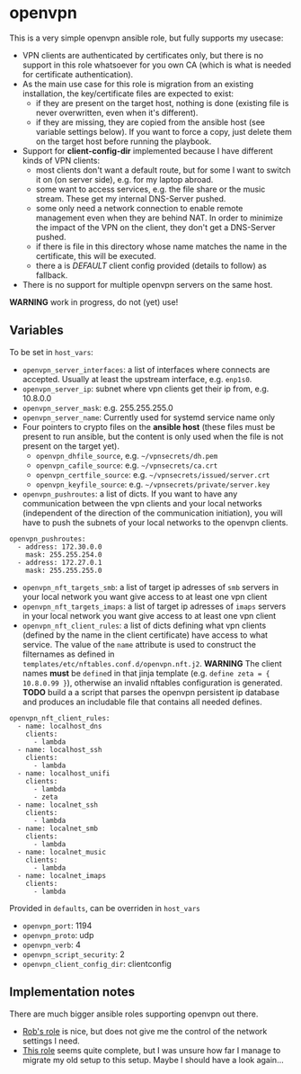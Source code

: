 # openvpn

This is a very simple openvpn ansible role, but fully supports my usecase:

* VPN clients are authenticated by certificates only, but there is no support in this role whatsoever for you own CA (which is what is needed for certificate authentication).
* As the main use case for this role is migration from an existing installation, the key/certificate files are expected to exist:
    * if they are present on the target host, nothing is done (existing file is never overwritten, even when it's different).
    * if they are missing, they are copied from the ansible host (see variable settings below). If you want to force a copy, just delete them on the target host before running the playbook.
* Support for **client-config-dir** implemented because I have different kinds of VPN clients:
    * most clients don't want a default route, but for some I want to switch it on (on server side), e.g. for my laptop abroad.
    * some want to access services, e.g. the file share or the music stream. These get my internal DNS-Server pushed.
    * some only need a network connection to enable remote management even when they are behind NAT. In order to minimize the impact of the VPN on the client, they don't get a DNS-Server pushed.
    * if there is file in this directory whose name matches the name in the certificate, this will be executed.
    * there a is *DEFAULT* client config provided (details to follow) as fallback.
* There is no support for multiple openvpn servers on the same host.

**WARNING** work in progress, do not (yet) use!

## Variables

To be set in `host_vars`:

* `openvpn_server_interfaces`: a list of interfaces where connects are accepted. Usually at least the upstream interface, e.g. `enp1s0`.
* `openvpn_server_ip`: subnet where vpn clients get their ip from, e.g. 10.8.0.0
* `openvpn_server_mask`: e.g. 255.255.255.0
* `openvpn_server_name`: Currently used for systemd service name only
* Four pointers to crypto files on the **ansible host** (these files must be present to run ansible, but the content is only used when the file is not present on the target yet).
    * `openvpn_dhfile_source`, e.g. `~/vpnsecrets/dh.pem`
    * `openvpn_cafile_source`: e.g. `~/vpnsecrets/ca.crt`
    * `openvpn_certfile_source`: e.g. `~/vpnsecrets/issued/server.crt`
    * `openvpn_keyfile_source`: e.g. `~/vpnsecrets/private/server.key`
* `openvpn_pushroutes`: a list of dicts. If you want to have any communication between the vpn clients and your local networks (independent of the direction of the communication initiation), you will have to push the subnets of your local networks to the openvpn clients.
~~~
openvpn_pushroutes:
  - address: 172.30.0.0
    mask: 255.255.254.0
  - address: 172.27.0.1
    mask: 255.255.255.0
~~~
* `openvpn_nft_targets_smb`: a list of target ip adresses of `smb` servers in your local network you want give access to at least one vpn client
* `openvpn_nft_targets_imaps`: a list of target ip adresses of `imaps` servers in your local network you want give access to at least one vpn client
* `openvpn_nft_client_rules`: a list of dicts defining what vpn clients (defined by the name in the client certificate) have access to what service. The value of the `name` attribute is used to construct the filternames as defined in `templates/etc/nftables.conf.d/openvpn.nft.j2`. **WARNING** The client names **must** be `define`d  in that jinja template (e.g. `define zeta = { 10.8.0.99 }`), otherwise an invalid nftables configuration is generated. **TODO** build a a script that parses the openvpn persistent ip database and produces an includable file that contains all needed defines.
~~~
openvpn_nft_client_rules:
  - name: localhost_dns
    clients:
      - lambda
  - name: localhost_ssh
    clients:
      - lambda
  - name: localhost_unifi
    clients:
      - lambda
      - zeta
  - name: localnet_ssh
    clients:
      - lambda
  - name: localnet_smb
    clients:
      - lambda
  - name: localnet_music
    clients:
      - lambda
  - name: localnet_imaps
    clients:
      - lambda
~~~

Provided in `defaults`, can be overriden in `host_vars`
* `openvpn_port`: 1194
* `openvpn_proto`: udp
* `openvpn_verb`: 4
* `openvpn_script_security`: 2
* `openvpn_client_config_dir`: clientconfig

## Implementation notes

There are much bigger ansible roles supporting openvpn out there.
* [Rob's role](https://github.com/robertdebock/ansible-role-openvpn) is nice, but does not give me the control of the network settings I need.
* [This role](https://github.com/kyl191/ansible-role-openvpn) seems quite complete, but I was unsure how far I manage to migrate my old setup to this setup. Maybe I should have a look again...
